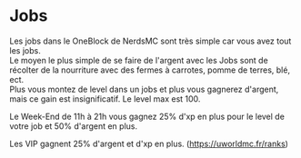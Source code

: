 # Jobs

Les jobs dans le OneBlock de NerdsMC sont très simple car vous avez tout les jobs.  
Le moyen le plus simple de se faire de l'argent avec les Jobs sont de récolter de la nourriture avec des fermes à carrotes, pomme de terres, blé, ect.  
Plus vous montez de level dans un jobs et plus vous gagnerez d'argent, mais ce gain est insignificatif. Le level max est 100.  

Le Week-End de 11h à 21h vous gagnez 25% d'xp en plus pour le level de votre job et 50% d'argent en plus.

Les VIP gagnent 25% d'argent et d'xp en plus. (https://uworldmc.fr/ranks)